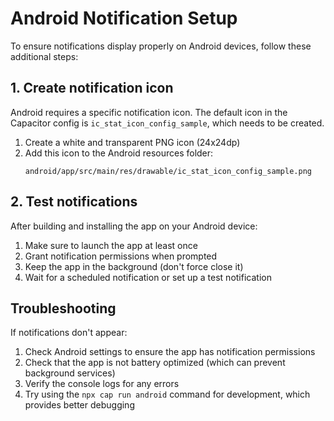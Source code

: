
# Android Notification Setup

To ensure notifications display properly on Android devices, follow these additional steps:

## 1. Create notification icon

Android requires a specific notification icon. The default icon in the Capacitor config is `ic_stat_icon_config_sample`, which needs to be created.

1. Create a white and transparent PNG icon (24x24dp)
2. Add this icon to the Android resources folder:
   ```
   android/app/src/main/res/drawable/ic_stat_icon_config_sample.png
   ```

## 2. Test notifications

After building and installing the app on your Android device:

1. Make sure to launch the app at least once
2. Grant notification permissions when prompted
3. Keep the app in the background (don't force close it)
4. Wait for a scheduled notification or set up a test notification

## Troubleshooting

If notifications don't appear:

1. Check Android settings to ensure the app has notification permissions
2. Check that the app is not battery optimized (which can prevent background services)
3. Verify the console logs for any errors
4. Try using the `npx cap run android` command for development, which provides better debugging

